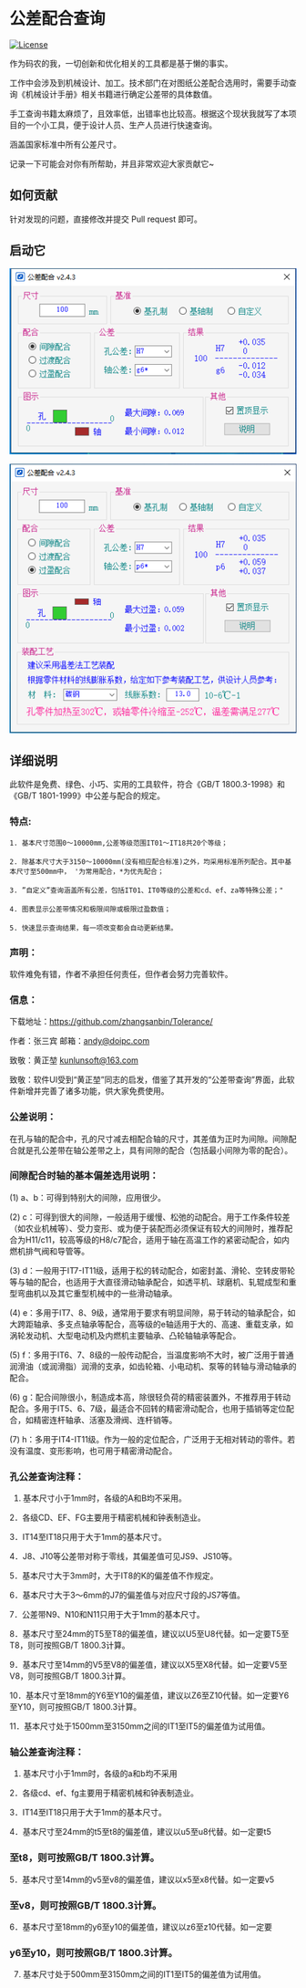 # 公差配合查询

[![License](https://github.com/zhangsanbin/Tolerance)](./LICENSE)

作为码农的我，一切创新和优化相关的工具都是基于懒的事实。

工作中会涉及到机械设计、加工。技术部门在对图纸公差配合选用时，需要手动查询《机械设计手册》相关书籍进行确定公差带的具体数值。

手工查询书籍太麻烦了，且效率低，出错率也比较高。根据这个现状我就写了本项目的一个小工具，便于设计人员、生产人员进行快速查询。

涵盖国家标准中所有公差尺寸。

记录一下可能会对你有所帮助，并且非常欢迎大家贡献它~

## 如何贡献

针对发现的问题，直接修改并提交 Pull request 即可。

## 启动它

![image](1.png)

![image](2.png)

## 详细说明

此软件是免费、绿色、小巧、实用的工具软件，符合《GB/T 1800.3-1998》和《GB/T 1801-1999》中公差与配合的规定。

### 特点:

    1. 基本尺寸范围0～10000mm,公差等级范围IT01～IT18共20个等级；
    
    2. 除基本尺寸大于3150～10000mm(没有相应配合标准)之外，均采用标准所列配合。其中基本尺寸至500mm中， '为常用配合，*为优先配合；
    
    3. ”自定义”查询涵盖所有公差，包括IT01、IT0等级的公差和cd、ef、za等特殊公差；" 
    
    4. 图表显示公差带情况和极限间隙或极限过盈数值；
    
    5. 快速显示查询结果，每一项改变都会自动更新结果。

### 声明：

   软件难免有错，作者不承担任何责任，但作者会努力完善软件。

### 信息：

下载地址：https://github.com/zhangsanbin/Tolerance/

作者：张三宾  邮箱：andy@doipc.com

致敬：黄正堃  kunlunsoft@163.com

致敬：软件UI受到“黄正堃”同志的启发，借鉴了其开发的“公差带查询”界面，此软件新增并完善了诸多功能，供大家免费使用。

### 公差说明：

在孔与轴的配合中，孔的尺寸减去相配合轴的尺寸，其差值为正时为间隙。间隙配合就是孔公差带在轴公差带之上，具有间隙的配合（包括最小间隙为零的配合）。

### 间隙配合时轴的基本偏差选用说明：

(1) a、b：可得到特别大的间隙，应用很少。
    
(2) c：可得到很大的间隙，一般适用于缓慢、松弛的动配合。用于工作条件较差（如农业机械等）、受力变形、或为便于装配而必须保证有较大的间隙时，推荐配合为H11/c11，较高等级的H8/c7配合，适用于轴在高温工作的紧密动配合，如内燃机排气阀和导管等。
    
(3) d：一般用于IT7-IT11级，适用于松的转动配合，如密封盖、滑轮、空转皮带轮等与轴的配合，也适用于大直径滑动轴承配合，如透平机、球磨机、轧辊成型和重型弯曲机以及其它重型机械中的一些滑动轴承。
    
(4) e：多用于IT7、8、9级，通常用于要求有明显间隙，易于转动的轴承配合，如大跨距轴承、多支点轴承等配合，高等级的e轴适用于大的、高速、重载支承，如涡轮发动机、大型电动机及内燃机主要轴承、凸轮轴轴承等配合。
    
(5) f：多用于IT6、7、8级的一般传动配合，当温度影响不大时，被广泛用于普通润滑油（或润滑脂）润滑的支承，如齿轮箱、小电动机、泵等的转轴与滑动轴承的配合。
    
(6) g：配合间隙很小，制造成本高，除很轻负荷的精密装置外，不推荐用于转动配合。多用于IT5、6、7级，最适合不回转的精密滑动配合，也用于插销等定位配合，如精密连杆轴承、活塞及滑阀、连杆销等。
    
(7) h：多用于IT4-IT11级。作为一般的定位配合，广泛用于无相对转动的零件。若没有温度、变形影响，也可用于精密滑动配合。

### 孔公差查询注释：

1. 基本尺寸小于1mm时，各级的A和B均不采用。

2．各级CD、EF、FG主要用于精密机械和钟表制造业。

3．IT14至IT18只用于大于1mm的基本尺寸。

4．J8、J10等公差带对称于零线，其偏差值可见JS9、JS10等。

5．基本尺寸大于3mm时，大于IT8的K的偏差值不作规定。

6．基本尺寸大于3～6mm的J7的偏差值与对应尺寸段的JS7等值。

7．公差带N9、N10和N11只用于大于1mm的基本尺寸。

8．基本尺寸至24mm的T5至T8的偏差值，建议以U5至U8代替。如一定要T5至T8，则可按照GB/T 1800.3计算。

9．基本尺寸至14mm的V5至V8的偏差值，建议以X5至X8代替。如一定要V5至V8，则可按照GB/T 1800.3计算。

10．基本尺寸至18mm的Y6至Y10的偏差值，建议以Z6至Z10代替。如一定要Y6至Y10，则可按照GB/T 1800.3计算。

11．基本尺寸处于1500mm至3150mm之间的IT1至IT5的偏差值为试用值。

### 轴公差查询注释：

1. 基本尺寸小于1mm时，各级的a和b均不采用

2．各级cd、ef、fg主要用于精密机械和钟表制造业。

3．IT14至IT18只用于大于1mm的基本尺寸。

4．基本尺寸至24mm的t5至t8的偏差值，建议以u5至u8代替。如一定要t5

### 至t8，则可按照GB/T 1800.3计算。

5．基本尺寸至14mm的v5至v8的偏差值，建议以x5至x8代替。如一定要v5

### 至v8，则可按照GB/T 1800.3计算。

6．基本尺寸至18mm的y6至y10的偏差值，建议以z6至z10代替。如一定要

### y6至y10，则可按照GB/T 1800.3计算。

7. 基本尺寸处于500mm至3150mm之间的IT1至IT5的偏差值为试用值。
